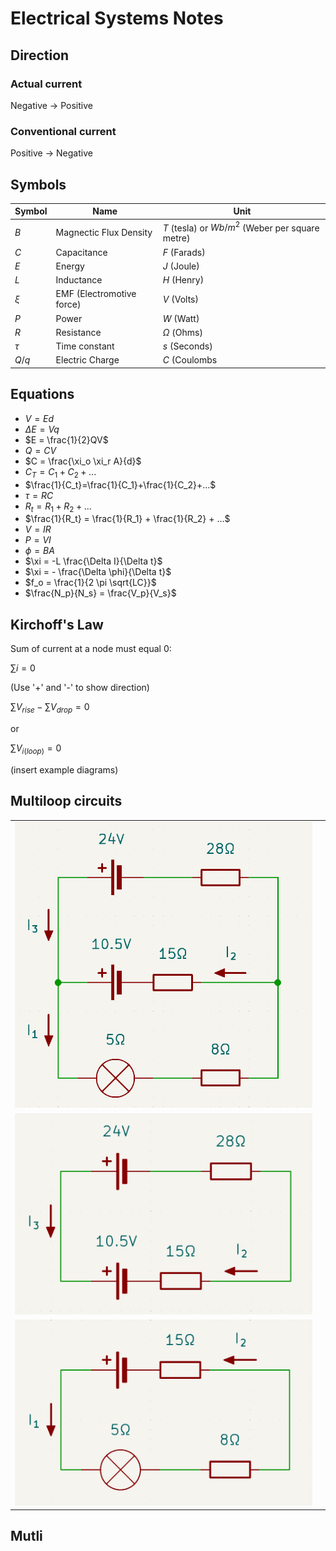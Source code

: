 # Electrical Systems Notes

## Direction
### Actual current
Negative $\rightarrow$ Positive

### Conventional current
Positive $\rightarrow$ Negative

## Symbols
|Symbol|Name|Unit|
|-|-|-|
|$B$|Magnectic Flux Density|$T$ (tesla) or $Wb/m^2$ (Weber per square metre)|
|$C$|Capacitance|$F$ (Farads)|
|$E$|Energy|$J$ (Joule)|
|$L$|Inductance|$H$ (Henry)|
|$\xi$|EMF (Electromotive force)|$V$ (Volts)|
|$P$|Power|$W$ (Watt)|
|$R$|Resistance|$\Omega$ (Ohms)|
|$\tau$|Time constant|$s$ (Seconds)|
|$Q$/$q$|Electric Charge|$C$ (Coulombs|


## Equations
- $V = Ed$
- $\Delta E = Vq$
- $E = \frac{1}{2}QV$
- $Q = CV$
- $C = \frac{\xi_o \xi_r A}{d}$
- $C_T = C_1 + C_2 + ...$
- $\frac{1}{C_t}=\frac{1}{C_1}+\frac{1}{C_2}+...$
- $\tau = RC$
- $R_t = R_1 + R_2 + ...$
- $\frac{1}{R_t} = \frac{1}{R_1} + \frac{1}{R_2} + ...$
- $V = IR$
- $P = VI$
- $\phi = BA$
- $\xi = -L \frac{\Delta I}{\Delta t}$
- $\xi = - \frac{\Delta \phi}{\Delta t}$
- $f_o = \frac{1}{2 \pi \sqrt{LC}}$
- $\frac{N_p}{N_s} = \frac{V_p}{V_s}$


## Kirchoff's Law
Sum of current at a node must equal 0:

$\sum i = 0$

(Use '+' and '-' to show direction)


$\sum V_{rise} - \sum V_{drop} = 0$

or

$\sum V_{i(loop)} = 0$

(insert example diagrams)




## Multiloop circuits
|||
|-|-|
|<img src="assets/circuits/images/full_circuit.png" alt="drawing" width="500"/> ||
|<img src="assets/circuits/images/top_circuit.png" alt="drawing" width="500"/>||
|<img src="assets/circuits/images/bottom_circuit.png" alt="drawing" width="500"/>||


## Mutli